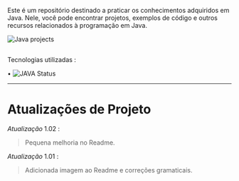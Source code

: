 


Este é um repositório destinado a praticar os conhecimentos adquiridos em Java. Nele, você pode encontrar projetos, exemplos de código e outros recursos relacionados à programação em Java.



![Java projects](https://user-images.githubusercontent.com/71226047/179369878-c5ff6cab-94dc-4d45-8d51-949759c1bc90.png)

##
Tecnologias utilizadas :


• 	   ![JAVA Status](https://img.shields.io/badge/Java-ED8B00?style=for-the-badge&logo=java&logoColor=white)

______________________________________________________________________________________________________________________________________________________________
# Atualizações de Projeto

*Atualização* 1.02 :
> Pequena melhoria no Readme.


*Atualização* 1.01 :
> Adicionada imagem ao Readme e correções gramaticais.

